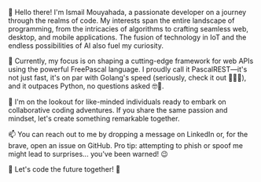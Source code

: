  
👋 Hello there! I'm Ismail Mouyahada, a passionate developer on a journey through the realms of code. My interests span the entire landscape of programming, from the intricacies of algorithms to crafting seamless web, desktop, and mobile applications. The fusion of technology in IoT and the endless possibilities of AI also fuel my curiosity.

🌱 Currently, my focus is on shaping a cutting-edge framework for web APIs using the powerful FreePascal language. I proudly call it PascalREST—it's not just fast, it's on par with Golang's speed (seriously, check it out 🧐🤣🎉), and it outpaces Python, no questions asked 🤓🎉.

💞️ I'm on the lookout for like-minded individuals ready to embark on collaborative coding adventures. If you share the same passion and mindset, let's create something remarkable together.

📫 You can reach out to me by dropping a message on LinkedIn or, for the brave, open an issue on GitHub. Pro tip: attempting to phish or spoof me might lead to surprises... you've been warned! 😉



🚀 Let's code the future together! 🚀
        
